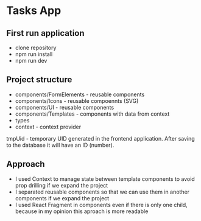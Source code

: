 # Tasks App

## First run application

- clone repository
- npm run install
- npm run dev

## Project structure

- components/FormElements - reusable components
- components/Icons - reusable compoennts (SVG)
- components/UI - reusable components
- components/Templates - components with data from context
- types
- context - context provider

tmpUid - temporary UID generated in the frontend application. After saving to the database it will have an ID (number).

## Approach

- I used Context to manage state between template components to avoid prop drilling if we expand the project
- I separated reusable components so that we can use them in another components if we expand the project
- I used React Fragment in components even if there is only one child, because in my opinion this aproach is more readable
